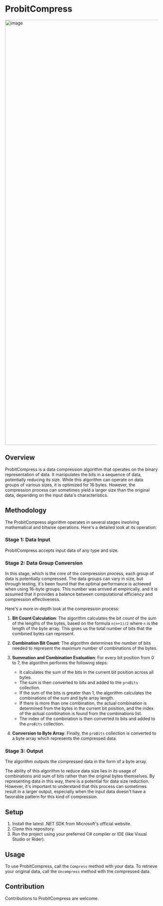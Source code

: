 # ProbitCompress
<img width="1400" alt="image" src="https://github.com/danikishin/ProbitCompress/assets/68384137/40484e01-e07c-48a3-9f49-2274c5436a78">


## Overview 

ProbitCompress is a data compression algorithm that operates on the binary representation of data. It manipulates the bits in a sequence of data, potentially reducing its size. While this algorithm can operate on data groups of various sizes, it is optimized for 16 bytes. However, the compression process can sometimes yield a larger size than the original data, depending on the input data's characteristics.

## Methodology 

The ProbitCompress algorithm operates in several stages involving mathematical and bitwise operations. Here's a detailed look at its operation:

### Stage 1: Data Input
ProbitCompress accepts input data of any type and size.

### Stage 2: Data Group Conversion
In this stage, which is the core of the compression process, each group of data is potentially compressed. The data groups can vary in size, but through testing, it's been found that the optimal performance is achieved when using 16-byte groups. This number was arrived at empirically, and it is assumed that it provides a balance between computational efficiency and compression effectiveness.

Here's a more in-depth look at the compression process:

1. **Bit Count Calculation**: The algorithm calculates the bit count of the sum of the lengths of the bytes, based on the formula `n(n+1)/2` where `n` is the length of the byte array. This gives us the total number of bits that the combined bytes can represent.

2. **Combination Bit Count**: The algorithm determines the number of bits needed to represent the maximum number of combinations of the bytes.

3. **Summation and Combination Evaluation**: For every bit position from 0 to 7, the algorithm performs the following steps:
   - It calculates the sum of the bits in the current bit position across all bytes.
   - The sum is then converted to bits and added to the `proBits` collection.
   - If the sum of the bits is greater than 1, the algorithm calculates the combinations of the sum and byte array length.
   - If there is more than one combination, the actual combination is determined from the bytes in the current bit position, and the index of the actual combination is found from the combinations list.
   - The index of the combination is then converted to bits and added to the `proBits` collection.

4. **Conversion to Byte Array**: Finally, the `proBits` collection is converted to a byte array which represents the compressed data.

### Stage 3: Output
The algorithm outputs the compressed data in the form of a byte array.

The ability of this algorithm to reduce data size lies in its usage of combinations and sum of bits rather than the original bytes themselves. By representing data in this way, there is a potential for data size reduction. However, it's important to understand that this process can sometimes result in a larger output, especially when the input data doesn't have a favorable pattern for this kind of compression.

## Setup 

1. Install the latest .NET SDK from Microsoft's official website.
2. Clone this repository.
3. Run the project using your preferred C# compiler or IDE (like Visual Studio or Rider).

## Usage 

To use ProbitCompress, call the `Compress` method with your data. To retrieve your original data, call the `Uncompress` method with the compressed data.

## Contribution

Contributions to ProbitCompress are welcome.
